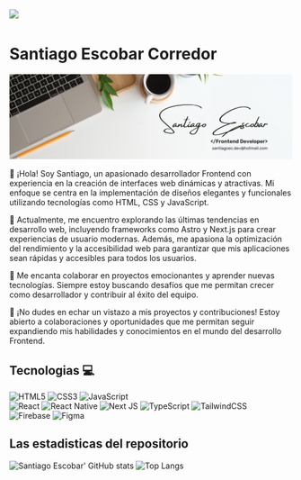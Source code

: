 # <img src="https://media.giphy.com/media/lGhBlBMIN2XsEteTN3/giphy.gif" width="100"/><h1>Santiago Escobar Corredor</h1> 


![Banner de Santiago Escobar](banner-github.png)

👋 ¡Hola! Soy Santiago, un apasionado desarrollador Frontend con experiencia en la creación de interfaces web dinámicas y atractivas. Mi enfoque se centra en la implementación de diseños elegantes y funcionales utilizando tecnologías como HTML, CSS y JavaScript.

💼 Actualmente, me encuentro explorando las últimas tendencias en desarrollo web, incluyendo frameworks como Astro y Next.js para crear experiencias de usuario modernas. Además, me apasiona la optimización del rendimiento y la accesibilidad web para garantizar que mis aplicaciones sean rápidas y accesibles para todos los usuarios.

🚀 Me encanta colaborar en proyectos emocionantes y aprender nuevas tecnologías. Siempre estoy buscando desafíos que me permitan crecer como desarrollador y contribuir al éxito del equipo.

🌟 ¡No dudes en echar un vistazo a mis proyectos y contribuciones! Estoy abierto a colaboraciones y oportunidades que me permitan seguir expandiendo mis habilidades y conocimientos en el mundo del desarrollo Frontend.

## Tecnologias 💻
![HTML5](https://img.shields.io/badge/html5-%23E34F26.svg?style=for-the-badge&logo=html5&logoColor=white)
![CSS3](https://img.shields.io/badge/css3-%231572B6.svg?style=for-the-badge&logo=css3&logoColor=white)
![JavaScript](https://img.shields.io/badge/javascript-%23323330.svg?style=for-the-badge&logo=javascript&logoColor=%23F7DF1E)
<br/>
![React](https://img.shields.io/badge/react-%2320232a.svg?style=for-the-badge&logo=react&logoColor=%2361DAFB)
![React Native](https://img.shields.io/badge/react_native-%2320232a.svg?style=for-the-badge&logo=react&logoColor=%2361DAFB)
![Next JS](https://img.shields.io/badge/Next-black?style=for-the-badge&logo=next.js&logoColor=white)
![TypeScript](https://img.shields.io/badge/typescript-%23007ACC.svg?style=for-the-badge&logo=typescript&logoColor=white)
![TailwindCSS](https://img.shields.io/badge/tailwindcss-%2338B2AC.svg?style=for-the-badge&logo=tailwind-css&logoColor=white)
<br/>
![Firebase](https://img.shields.io/badge/Firebase-039BE5?style=for-the-badge&logo=Firebase&logoColor=white)
![Figma](https://img.shields.io/badge/figma-%23F24E1E.svg?style=for-the-badge&logo=figma&logoColor=white)

## Las estadisticas del repositorio
![Santiago Escobar' GitHub stats](https://github-readme-stats.vercel.app/api?username=santiagoecdev&show_icons=true&theme=dark) ![Top Langs](https://github-readme-stats.vercel.app/api/top-langs/?username=condorcoders&layout=compact&theme=dark)

